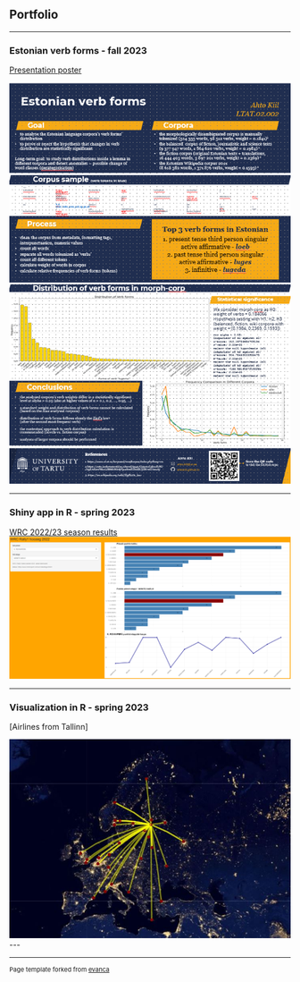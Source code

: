 ## Portfolio

---
### Estonian verb forms - fall 2023

[Presentation poster](/https://github.com/ahtokiil/ids_2023/blob/504673a250863ba9348e2a9c84048cdba3141ca9/AKiil_verb_forms_poster_122023.pdf)

<img src="images/Poster_screenshot.png"/>

---
### Shiny app in R - spring 2023

[WRC 2022/23 season results](/https://wrc2022rally1.shinyapps.io/wrc_tulemused/)
<img src="images/WRC_shiny_screenshot.png"/>

---
### Visualization in R - spring 2023

[Airlines from Tallinn]

<img src="images/R_visualization_airlines_spring2023.JPG"/>
---

---
<p style="font-size:11px">Page template forked from <a href="https://github.com/evanca/quick-portfolio">evanca</a></p>
<!-- Remove above link if you don't want to attibute -->

